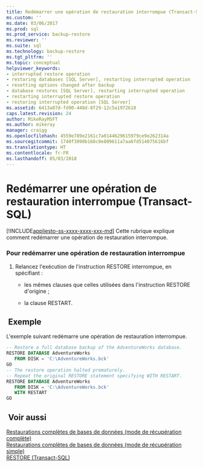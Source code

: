 ```yaml
---
title: Redémarrer une opération de restauration interrompue (Transact-SQL) | Microsoft Docs
ms.custom: ''
ms.date: 03/06/2017
ms.prod: sql
ms.prod_service: backup-restore
ms.reviewer: ''
ms.suite: sql
ms.technology: backup-restore
ms.tgt_pltfrm: ''
ms.topic: conceptual
helpviewer_keywords:
- interrupted restore operation
- restoring databases [SQL Server], restarting interrupted operation
- resetting options changed after backup
- database restores [SQL Server], restarting interrupted operation
- restarting interrupted restore operation
- restoring interrupted operation [SQL Server]
ms.assetid: 6413a07d-fd90-448d-8f29-12c5a1972618
caps.latest.revision: 24
author: MikeRayMSFT
ms.author: mikeray
manager: craigg
ms.openlocfilehash: 4559e789e2161c7a0144629615979ce9e262314a
ms.sourcegitcommit: 1740f3090b168c0e809611a7aa6fd514075616bf
ms.translationtype: HT
ms.contentlocale: fr-FR
ms.lasthandoff: 05/03/2018
---
```

# <a name="restart-an-interrupted-restore-operation-transact-sql"></a>Redémarrer une opération de restauration interrompue (Transact-SQL)
[!INCLUDE[appliesto-ss-xxxx-xxxx-xxx-md](../../includes/appliesto-ss-xxxx-xxxx-xxx-md.md)]
  Cette rubrique explique comment redémarrer une opération de restauration interrompue.  
  
### <a name="to-restart-an-interrupted-restore-operation"></a>Pour redémarrer une opération de restauration interrompue  
  
1.  Relancez l'exécution de l'instruction RESTORE interrompue, en spécifiant :  
  
    -   les mêmes clauses que celles utilisées dans l'instruction RESTORE d'origine ;  
  
    -   la clause RESTART.  
  
## <a name="example"></a> Exemple  
 L'exemple suivant redémarre une opération de restauration interrompue.  
  
```sql  
-- Restore a full database backup of the AdventureWorks database.  
RESTORE DATABASE AdventureWorks  
   FROM DISK = 'C:\AdventureWorks.bck'  
GO  
-- The restore operation halted prematurely.  
-- Repeat the original RESTORE statement specifying WITH RESTART.  
RESTORE DATABASE AdventureWorks   
   FROM DISK = 'C:\AdventureWorks.bck'  
   WITH RESTART  
GO  
```  
  
## <a name="see-also"></a> Voir aussi  
 [Restaurations complètes de bases de données &#40;mode de récupération complète&#41;](../../relational-databases/backup-restore/complete-database-restores-full-recovery-model.md)   
 [Restaurations complètes de bases de données &#40;mode de récupération simple&#41;](../../relational-databases/backup-restore/complete-database-restores-simple-recovery-model.md)   
 [RESTORE &#40;Transact-SQL&#41;](../../t-sql/statements/restore-statements-transact-sql.md)  
  
  
